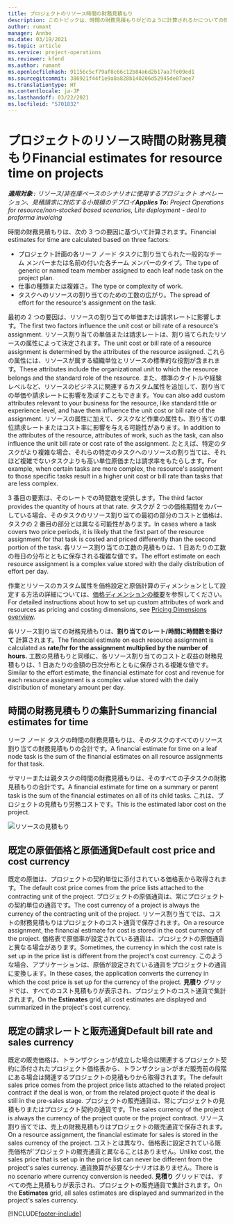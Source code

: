 ```yaml
---
title: プロジェクトのリソース時間の財務見積もり
description: このトピックは、時間の財務見積もりがどのように計算されるかについての情報を提供します。
author: rumant
manager: Annbe
ms.date: 03/19/2021
ms.topic: article
ms.service: project-operations
ms.reviewer: kfend
ms.author: rumant
ms.openlocfilehash: 91156c5cf79af8c66c12b84a6d2b17aa7fe09ed1
ms.sourcegitcommit: 386921f44f1e9a8a828b140206d52945de07aee7
ms.translationtype: HT
ms.contentlocale: ja-JP
ms.lasthandoff: 03/22/2021
ms.locfileid: "5701832"
---
```

# <a name="financial-estimates-for-resource-time-on-projects"></a><span data-ttu-id="1f568-103">プロジェクトのリソース時間の財務見積もり</span><span class="sxs-lookup"><span data-stu-id="1f568-103">Financial estimates for resource time on projects</span></span>

<span data-ttu-id="1f568-104">_**適用対象 :** リソース/非在庫ベースのシナリオに使用するプロジェクト オペレーション、見積請求に対応する小規模のデプロイ_</span><span class="sxs-lookup"><span data-stu-id="1f568-104">_**Applies To:** Project Operations for resource/non-stocked based scenarios, Lite deployment - deal to proforma invoicing_</span></span>

<span data-ttu-id="1f568-105">時間の財務見積もりは、次の 3 つの要因に基づいて計算されます。</span><span class="sxs-lookup"><span data-stu-id="1f568-105">Financial estimates for time are calculated based on three factors:</span></span> 

- <span data-ttu-id="1f568-106">プロジェクト計画の各リーフ ノード タスクに割り当てられた一般的なチーム メンバーまたは名前の付いた各チーム メンバーのタイプ。</span><span class="sxs-lookup"><span data-stu-id="1f568-106">The type of generic or named team member assigned to each leaf node task on the project plan.</span></span> 
- <span data-ttu-id="1f568-107">仕事の種類または複雑さ。</span><span class="sxs-lookup"><span data-stu-id="1f568-107">The type or complexity of work.</span></span>
- <span data-ttu-id="1f568-108">タスクへのリソースの割り当てのための工数の広がり。</span><span class="sxs-lookup"><span data-stu-id="1f568-108">The spread of effort for the resource's assignment on the task.</span></span> 

<span data-ttu-id="1f568-109">最初の 2 つの要因は、リソースの割り当ての単価または請求レートに影響します。</span><span class="sxs-lookup"><span data-stu-id="1f568-109">The first two factors influence the unit cost or bill rate of a resource's assignment.</span></span> <span data-ttu-id="1f568-110">リソース割り当ての単価または請求レートは、割り当てられたリソースの属性によって決定されます。</span><span class="sxs-lookup"><span data-stu-id="1f568-110">The unit cost or bill rate of a resource assignment is determined by the attributes of the resource assigned.</span></span> <span data-ttu-id="1f568-111">これらの属性には、リソースが属する組織単位とリソースの標準的な役割が含まれます。</span><span class="sxs-lookup"><span data-stu-id="1f568-111">These attributes include the organizational unit to which the resource belongs and the standard role of the resource.</span></span> <span data-ttu-id="1f568-112">また、標準のタイトルや経験レベルなど、リソースのビジネスに関連するカスタム属性を追加して、割り当ての単価や請求レートに影響を及ぼすこともできます。</span><span class="sxs-lookup"><span data-stu-id="1f568-112">You can also add custom attributes relevant to your business for the resource, like standard title or experience level, and have them influence the unit cost or bill rate of the assignment.</span></span>
<span data-ttu-id="1f568-113">リソースの属性に加えて、タスクなど作業の属性も、割り当ての単位請求レートまたはコスト率に影響を与える可能性があります。</span><span class="sxs-lookup"><span data-stu-id="1f568-113">In addition to the attributes of the resource, attributes of work, such as the task, can also influence the unit bill rate or cost rate of the assignment.</span></span> <span data-ttu-id="1f568-114">たとえば、特定のタスクがより複雑な場合、それらの特定のタスクへのリソースの割り当ては、それほど複雑でないタスクよりも高い単位原価または請求率をもたらします。</span><span class="sxs-lookup"><span data-stu-id="1f568-114">For example, when certain tasks are more complex, the resource's assignment to those specific tasks result in a higher unit cost or bill rate than tasks that are less complex.</span></span>   

<span data-ttu-id="1f568-115">3 番目の要素は、そのレートでの時間数を提供します。</span><span class="sxs-lookup"><span data-stu-id="1f568-115">The third factor provides the quantity of hours at that rate.</span></span> <span data-ttu-id="1f568-116">タスクが 2 つの価格期間をカバーしている場合、そのタスクのリソース割り当ての最初の部分のコストと価格は、タスクの 2 番目の部分とは異なる可能性があります。</span><span class="sxs-lookup"><span data-stu-id="1f568-116">In cases where a task covers two price periods, it is likely that the first part of the resource assignment for that task is costed and priced differently than the second portion of the task.</span></span> <span data-ttu-id="1f568-117">各リソース割り当ての工数の見積もりは、1 日あたりの工数の毎日の分布とともに保存される複雑な値です。</span><span class="sxs-lookup"><span data-stu-id="1f568-117">The effort estimate on each resource assignment is a complex value stored with the daily distribution of effort per day.</span></span>

<span data-ttu-id="1f568-118">作業とリソースのカスタム属性を価格設定と原価計算のディメンションとして設定する方法の詳細については、[価格ディメンションの概要](../pricing-costing/pricing-dimensions-overview.md)を参照してください。</span><span class="sxs-lookup"><span data-stu-id="1f568-118">For detailed instructions about how to set up custom attributes of work and resources as pricing and costing dimensions, see [Pricing Dimensions overview](../pricing-costing/pricing-dimensions-overview.md).</span></span>

<span data-ttu-id="1f568-119">各リソース割り当ての財務見積もりは、**割り当てのレート/時間に時間数を掛けて** 計算されます。</span><span class="sxs-lookup"><span data-stu-id="1f568-119">The financial estimate on each resource assignment is calculated as **rate/hr for the assignment multiplied by the number of hours.**</span></span>  <span data-ttu-id="1f568-120">工数の見積もりと同様に、各リソース割り当てのコストと収益の財務見積もりは、1 日あたりの金額の日次分布とともに保存される複雑な値です。</span><span class="sxs-lookup"><span data-stu-id="1f568-120">Similar to the effort estimate, the financial estimate for cost and revenue for each resource assignment is a complex value stored with the daily distribution of monetary amount per day.</span></span> 

## <a name="summarizing-financial-estimates-for-time"></a><span data-ttu-id="1f568-121">時間の財務見積もりの集計</span><span class="sxs-lookup"><span data-stu-id="1f568-121">Summarizing financial estimates for time</span></span>
<span data-ttu-id="1f568-122">リーフ ノード タスクの時間の財務見積もりは、そのタスクのすべてのリソース割り当ての財務見積もりの合計です。</span><span class="sxs-lookup"><span data-stu-id="1f568-122">A financial estimate for time on a leaf node task is the sum of the financial estimates on all resource assignments for that task.</span></span>

<span data-ttu-id="1f568-123">サマリーまたは親タスクの時間の財務見積もりは、そのすべての子タスクの財務見積もりの合計です。</span><span class="sxs-lookup"><span data-stu-id="1f568-123">A financial estimate for time on a summary or parent task is the sum of the financial estimates on all of its child tasks.</span></span> <span data-ttu-id="1f568-124">これは、プロジェクトの見積もり労務コストです。</span><span class="sxs-lookup"><span data-stu-id="1f568-124">This is the estimated labor cost on the project.</span></span> 

![リソースの見積もり](./media/navigation12.png)

## <a name="default-cost-price-and-cost-currency"></a><span data-ttu-id="1f568-126">既定の原価価格と原価通貨</span><span class="sxs-lookup"><span data-stu-id="1f568-126">Default cost price and cost currency</span></span>

<span data-ttu-id="1f568-127">既定の原価は、プロジェクトの契約単位に添付されている価格表から取得されます。</span><span class="sxs-lookup"><span data-stu-id="1f568-127">The default cost price comes from the price lists attached to the contracting unit of the project.</span></span> <span data-ttu-id="1f568-128">プロジェクトの原価通貨は、常にプロジェクトの契約単位の通貨です。</span><span class="sxs-lookup"><span data-stu-id="1f568-128">The cost currency of a project is always the currency of the contracting unit of the project.</span></span> <span data-ttu-id="1f568-129">リソース割り当てでは、コストの財務見積もりはプロジェクトのコスト通貨で保存されます。</span><span class="sxs-lookup"><span data-stu-id="1f568-129">On a resource assignment, the financial estimate for cost is stored in the cost currency of the project.</span></span> <span data-ttu-id="1f568-130">価格表で原価率が設定されている通貨は、プロジェクトの原価通貨と異なる場合があります。</span><span class="sxs-lookup"><span data-stu-id="1f568-130">Sometimes, the currency in which the cost rate is set up in the price list is different from the project's cost currency.</span></span> <span data-ttu-id="1f568-131">このような場合、アプリケーションは、原価が設定されている通貨をプロジェクトの通貨に変換します。</span><span class="sxs-lookup"><span data-stu-id="1f568-131">In these cases, the application converts the currency in which the cost price is set up for the currency of the project.</span></span> <span data-ttu-id="1f568-132">**見積り** グリッドでは、すべてのコスト見積もりが表示され、プロジェクトのコスト通貨で集計されます。</span><span class="sxs-lookup"><span data-stu-id="1f568-132">On the **Estimates** grid, all cost estimates are displayed and summarized in the project's cost currency.</span></span> 

## <a name="default-bill-rate-and-sales-currency"></a><span data-ttu-id="1f568-133">既定の請求レートと販売通貨</span><span class="sxs-lookup"><span data-stu-id="1f568-133">Default bill rate and sales currency</span></span>

<span data-ttu-id="1f568-134">既定の販売価格は、トランザクションが成立した場合は関連するプロジェクト契約に添付されたプロジェクト価格表から、トランザクションがまだ販売前の段階にある場合は関連するプロジェクトの見積もりから取得されます。</span><span class="sxs-lookup"><span data-stu-id="1f568-134">The default sales price comes from the project price lists attached to the related project contract if the deal is won, or from the related project quote if the deal is still in the pre-sales stage.</span></span> <span data-ttu-id="1f568-135">プロジェクトの販売通貨は、常にプロジェクトの見積もりまたはプロジェクト契約の通貨です。</span><span class="sxs-lookup"><span data-stu-id="1f568-135">The sales currency of the project is always the currency of the project quote or the project contract.</span></span> <span data-ttu-id="1f568-136">リソース割り当てでは、売上の財務見積もりはプロジェクトの販売通貨で保存されます。</span><span class="sxs-lookup"><span data-stu-id="1f568-136">On a resource assignment, the financial estimate for sales is stored in the sales currency of the project.</span></span> <span data-ttu-id="1f568-137">コストとは異なり、価格表に設定されている販売価格が’プロジェクトの販売通貨と異なることはありません。</span><span class="sxs-lookup"><span data-stu-id="1f568-137">Unlike cost, the sales price that is set up in the price list can never be different from the project's sales currency.</span></span> <span data-ttu-id="1f568-138">通貨換算が必要なシナリオはありません。</span><span class="sxs-lookup"><span data-stu-id="1f568-138">There is no scenario where currency conversion is needed.</span></span> <span data-ttu-id="1f568-139">**見積り** グリッドでは、すべての売上見積もりが表示され、プロジェクトの販売通貨で集計されます。</span><span class="sxs-lookup"><span data-stu-id="1f568-139">On the **Estimates** grid, all sales estimates are displayed and summarized in the project's sales currency.</span></span> 

[!INCLUDE[footer-include](../includes/footer-banner.md)]
